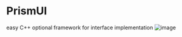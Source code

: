 # PrismUI
easy C++ optional framework for interface implementation
![image](https://github.com/user-attachments/assets/2ab4fe5e-1aa2-4fd2-8226-596e0be267e7)


